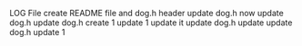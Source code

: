 LOG File
create README file and dog.h header
update dog.h
now
update dog.h
update dog.h
create 1
update 1
update it
update dog.h
update
update dog.h
update 1

